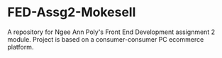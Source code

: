 # FED-Assg2-Mokesell
A repository for Ngee Ann Poly's Front End Development assignment 2 module. Project is based on a consumer-consumer PC ecommerce platform.
